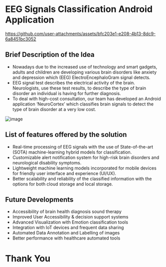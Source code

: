 # EEG Signals Classification Android Application 

https://github.com/user-attachments/assets/bfc203e1-e208-4b13-8dc9-6a8451bc3052

## Brief Description of the Idea

- Nowadays due to the increased use of technology and smart gadgets, adults and children are developing various brain disorders like anxiety and depression which (EEG) ElectroEncephaloGram signal detects.
- EEG signal test describes the electrical activity of the brain. Neurologists, use these test results, to describe the type of brain disorder an individual is having for further diagnosis.
- To deal with high-cost consultation, our team has developed an Android application ‘NeuroCortex’ which classifies brain signals to detect the type of brain disorder at a very low cost.

![image](https://github.com/user-attachments/assets/a726b170-d84b-4d28-82a8-d5b2f30ff5e4)

## List of features offered by the solution

- Real-time processing of EEG signals with the use of State-of-the-art (SOTA) machine-learning hybrid models for classification.
- Customizable alert notification system for high-risk brain disorders and neurological disability symptoms.
- Lightweight machine learning models incorporated for mobile devices for friendly user interface and experience (UI/UX).
- Better scalability and reliability of the classified information with the options for both cloud storage and local storage.

## Future Developments

- Accessibility of brain health diagnosis sound therapy
- Improved User Accessibility & decision support systems
- Advanced Visualization with Emotion classification tools
- Integration with IoT devices and frequent data sharing 
- Automated Data Annotation and Labelling of images
- Better performance with healthcare automated tools

# Thank You





